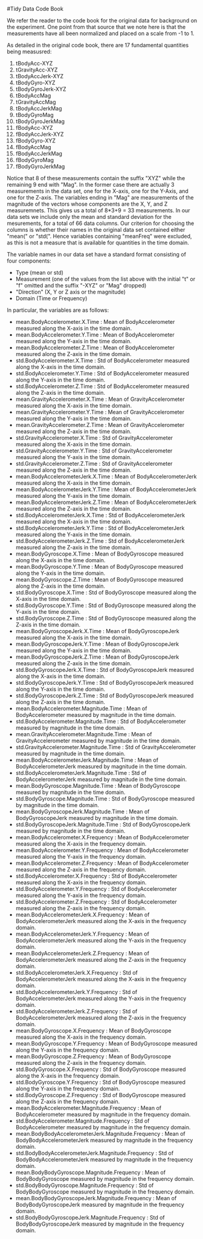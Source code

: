 #Tidy Data Code Book

We refer the reader to the code book for the original data for background on the experiment. One point from that source that we note here is that the measurements have all been normalized and placed on a scale from -1 to 1.

As detailed in the original code book, there are 17 fundamental quantities being measusred:

1. tBodyAcc-XYZ
2. tGravityAcc-XYZ
3. tBodyAccJerk-XYZ
4. tBodyGyro-XYZ
5. tBodyGyroJerk-XYZ
6. tBodyAccMag
7. tGravityAccMag
8. tBodyAccJerkMag
9. tBodyGyroMag
10. tBodyGyroJerkMag
11. fBodyAcc-XYZ
12. fBodyAccJerk-XYZ
13. fBodyGyro-XYZ
14. fBodyAccMag
15. fBodyAccJerkMag
16. fBodyGyroMag
17. fBodyGyroJerkMag

Notice that 8 of these measurements contain the suffix "XYZ" while the remaining 9 end with "Mag". In the former case there are actually 3 measurements in the data set, one for the X-axis, one for the Y-Axis, and one for the Z-axis. The variables ending in "Mag" are measurements of the magnitude of the vectors whose components are the X, Y, and Z measuremnets. This gives us a total of 8*3+9 = 33 measurements. In our data sets we include only the mean and standard deviation for the mesurements, for a total of 66 data columns. Our criterion for choosing the columns is whether their names in the original data set contained either "mean(" or "std(". Hence variables containing "meanFreq" were excluded, as this is not a measure that is available for quantities in the time domain.

The variable names in our data set have a standard format consisting of four components:

* Type (mean or std)
* Measurement (one of the values from the list above with the initial "t" or "f" omitted and the suffix "-XYZ" or "Mag" dropped)
* "Direction" (X, Y or Z axis or the magnitude)
* Domain (Time or Frequency)

In particular, the variables are as follows:

* mean.BodyAccelerometer.X.Time : Mean of BodyAccelerometer measured along the X-axis in the time domain.
* mean.BodyAccelerometer.Y.Time : Mean of BodyAccelerometer measured along the Y-axis in the time domain.
* mean.BodyAccelerometer.Z.Time : Mean of BodyAccelerometer measured along the Z-axis in the time domain.
* std.BodyAccelerometer.X.Time : Std of BodyAccelerometer measured along the X-axis in the time domain.
* std.BodyAccelerometer.Y.Time : Std of BodyAccelerometer measured along the Y-axis in the time domain.
* std.BodyAccelerometer.Z.Time : Std of BodyAccelerometer measured along the Z-axis in the time domain.
* mean.GravityAccelerometer.X.Time : Mean of GravityAccelerometer measured along the X-axis in the time domain.
* mean.GravityAccelerometer.Y.Time : Mean of GravityAccelerometer measured along the Y-axis in the time domain.
* mean.GravityAccelerometer.Z.Time : Mean of GravityAccelerometer measured along the Z-axis in the time domain.
* std.GravityAccelerometer.X.Time : Std of GravityAccelerometer measured along the X-axis in the time domain.
* std.GravityAccelerometer.Y.Time : Std of GravityAccelerometer measured along the Y-axis in the time domain.
* std.GravityAccelerometer.Z.Time : Std of GravityAccelerometer measured along the Z-axis in the time domain.
* mean.BodyAccelerometerJerk.X.Time : Mean of BodyAccelerometerJerk measured along the X-axis in the time domain.
* mean.BodyAccelerometerJerk.Y.Time : Mean of BodyAccelerometerJerk measured along the Y-axis in the time domain.
* mean.BodyAccelerometerJerk.Z.Time : Mean of BodyAccelerometerJerk measured along the Z-axis in the time domain.
* std.BodyAccelerometerJerk.X.Time : Std of BodyAccelerometerJerk measured along the X-axis in the time domain.
* std.BodyAccelerometerJerk.Y.Time : Std of BodyAccelerometerJerk measured along the Y-axis in the time domain.
* std.BodyAccelerometerJerk.Z.Time : Std of BodyAccelerometerJerk measured along the Z-axis in the time domain.
* mean.BodyGyroscope.X.Time : Mean of BodyGyroscope measured along the X-axis in the time domain.
* mean.BodyGyroscope.Y.Time : Mean of BodyGyroscope measured along the Y-axis in the time domain.
* mean.BodyGyroscope.Z.Time : Mean of BodyGyroscope measured along the Z-axis in the time domain.
* std.BodyGyroscope.X.Time : Std of BodyGyroscope measured along the X-axis in the time domain.
* std.BodyGyroscope.Y.Time : Std of BodyGyroscope measured along the Y-axis in the time domain.
* std.BodyGyroscope.Z.Time : Std of BodyGyroscope measured along the Z-axis in the time domain.
* mean.BodyGyroscopeJerk.X.Time : Mean of BodyGyroscopeJerk measured along the X-axis in the time domain.
* mean.BodyGyroscopeJerk.Y.Time : Mean of BodyGyroscopeJerk measured along the Y-axis in the time domain.
* mean.BodyGyroscopeJerk.Z.Time : Mean of BodyGyroscopeJerk measured along the Z-axis in the time domain.
* std.BodyGyroscopeJerk.X.Time : Std of BodyGyroscopeJerk measured along the X-axis in the time domain.
* std.BodyGyroscopeJerk.Y.Time : Std of BodyGyroscopeJerk measured along the Y-axis in the time domain.
* std.BodyGyroscopeJerk.Z.Time : Std of BodyGyroscopeJerk measured along the Z-axis in the time domain.
* mean.BodyAccelerometer.Magnitude.Time : Mean of BodyAccelerometer measured by magnitude in the time domain.
* std.BodyAccelerometer.Magnitude.Time : Std of BodyAccelerometer measured by magnitude in the time domain.
* mean.GravityAccelerometer.Magnitude.Time : Mean of GravityAccelerometer measured by magnitude in the time domain.
* std.GravityAccelerometer.Magnitude.Time : Std of GravityAccelerometer measured by magnitude in the time domain.
* mean.BodyAccelerometerJerk.Magnitude.Time : Mean of BodyAccelerometerJerk measured by magnitude in the time domain.
* std.BodyAccelerometerJerk.Magnitude.Time : Std of BodyAccelerometerJerk measured by magnitude in the time domain.
* mean.BodyGyroscope.Magnitude.Time : Mean of BodyGyroscope measured by magnitude in the time domain.
* std.BodyGyroscope.Magnitude.Time : Std of BodyGyroscope measured by magnitude in the time domain.
* mean.BodyGyroscopeJerk.Magnitude.Time : Mean of BodyGyroscopeJerk measured by magnitude in the time domain.
* std.BodyGyroscopeJerk.Magnitude.Time : Std of BodyGyroscopeJerk measured by magnitude in the time domain.
* mean.BodyAccelerometer.X.Frequency : Mean of BodyAccelerometer measured along the X-axis in the frequency domain.
* mean.BodyAccelerometer.Y.Frequency : Mean of BodyAccelerometer measured along the Y-axis in the frequency domain.
* mean.BodyAccelerometer.Z.Frequency : Mean of BodyAccelerometer measured along the Z-axis in the frequency domain.
* std.BodyAccelerometer.X.Frequency : Std of BodyAccelerometer measured along the X-axis in the frequency domain.
* std.BodyAccelerometer.Y.Frequency : Std of BodyAccelerometer measured along the Y-axis in the frequency domain.
* std.BodyAccelerometer.Z.Frequency : Std of BodyAccelerometer measured along the Z-axis in the frequency domain.
* mean.BodyAccelerometerJerk.X.Frequency : Mean of BodyAccelerometerJerk measured along the X-axis in the frequency domain.
* mean.BodyAccelerometerJerk.Y.Frequency : Mean of BodyAccelerometerJerk measured along the Y-axis in the frequency domain.
* mean.BodyAccelerometerJerk.Z.Frequency : Mean of BodyAccelerometerJerk measured along the Z-axis in the frequency domain.
* std.BodyAccelerometerJerk.X.Frequency : Std of BodyAccelerometerJerk measured along the X-axis in the frequency domain.
* std.BodyAccelerometerJerk.Y.Frequency : Std of BodyAccelerometerJerk measured along the Y-axis in the frequency domain.
* std.BodyAccelerometerJerk.Z.Frequency : Std of BodyAccelerometerJerk measured along the Z-axis in the frequency domain.
* mean.BodyGyroscope.X.Frequency : Mean of BodyGyroscope measured along the X-axis in the frequency domain.
* mean.BodyGyroscope.Y.Frequency : Mean of BodyGyroscope measured along the Y-axis in the frequency domain.
* mean.BodyGyroscope.Z.Frequency : Mean of BodyGyroscope measured along the Z-axis in the frequency domain.
* std.BodyGyroscope.X.Frequency : Std of BodyGyroscope measured along the X-axis in the frequency domain.
* std.BodyGyroscope.Y.Frequency : Std of BodyGyroscope measured along the Y-axis in the frequency domain.
* std.BodyGyroscope.Z.Frequency : Std of BodyGyroscope measured along the Z-axis in the frequency domain.
* mean.BodyAccelerometer.Magnitude.Frequency : Mean of BodyAccelerometer measured by magnitude in the frequency domain.
* std.BodyAccelerometer.Magnitude.Frequency : Std of BodyAccelerometer measured by magnitude in the frequency domain.
* mean.BodyBodyAccelerometerJerk.Magnitude.Frequency : Mean of BodyBodyAccelerometerJerk measured by magnitude in the frequency domain.
* std.BodyBodyAccelerometerJerk.Magnitude.Frequency : Std of BodyBodyAccelerometerJerk measured by magnitude in the frequency domain.
* mean.BodyBodyGyroscope.Magnitude.Frequency : Mean of BodyBodyGyroscope measured by magnitude in the frequency domain.
* std.BodyBodyGyroscope.Magnitude.Frequency : Std of BodyBodyGyroscope measured by magnitude in the frequency domain.
* mean.BodyBodyGyroscopeJerk.Magnitude.Frequency : Mean of BodyBodyGyroscopeJerk measured by magnitude in the frequency domain.
* std.BodyBodyGyroscopeJerk.Magnitude.Frequency : Std of BodyBodyGyroscopeJerk measured by magnitude in the frequency domain.
